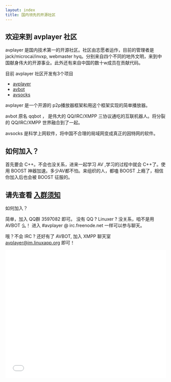 ```yaml
---
layout: index
title: 国内领先的开源社区
---
```


<section id="main-content">

欢迎来到 avplayer 社区
===

avplayer 是国内技术第一的开源社区。社区由志愿者运作，目前的管理者是 jack/microcai/invxp, webmaster hyq。分别来自四个不同的地外文明，来到中国献身伟大的开源事业。此外还有来自中国的数十w成员在贡献代码。

目前 avplayer 社区开发有3个项目

* [avplayer](http://avplayer.avplayer.org)
* [avbot](http://qqbot.avplayer.org)
* [avsocks](https://github.com/avplayer/avsocks)

avplayer 是一个开源的 p2p播放器框架和用这个框架实现的简单播放器。

avbot 原名 qqbot ， 是伟大的 QQ/IRC/XMPP 三协议通吃的互联机器人。将分裂的 QQ/IRC/XMPP 世界融合到了一起。

avsocks 是科学上网软件，将中国不合理的局域网变成真正的因特网的软件。

## 如何加入？

首先要会 C++。不会也没关系，进来一起学习 AV ,学习的过程中就会 C++了。使用 BOOST 神器加速。多少AV都不怕。来组织的人，都嗑 BOOST 上瘾了，相信你加入后也会被 BOOST 征服的。

## 请先查看 [入群须知](/newbeefaq.html)

如何加入？

简单，加入 QQ群 3597082 即可。 没有 QQ ? Linuxer ? 没关系，咱不是用 AVBOT 么！ 进入 \#avplayer @ irc.freenode.net 一样可以参与聊天。

哦？不会 IRC ? 还好有了 AVBOT, 加入 XMPP 聊天室 avplayer@im.linuxapp.org 即可！

</section>

<aside id="sidebar">
 <iframe width="100%" height="400" class="course"  frameborder="0" scrolling="no" src="/classes.html"></iframe>
</aside>
        